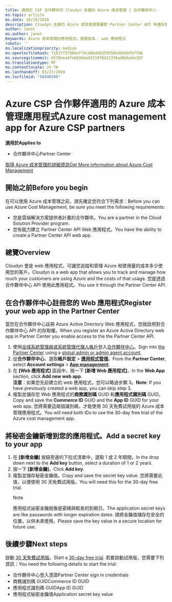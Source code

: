 ```yaml
---
title: 適用於 CSP 合作夥伴的 Cloudyn 支援的 Azure 成本管理 | 合作夥伴中心
ms.topic: article
ms.date: 10/29/2018
description: Cloudyn 支援的 Azure 成本管理需要對 Partner Center API 佈建存取權。
author: Janet
ms.author: janet
Keywords: Azure 成本管理的應用程式，管理成本、 web 應用程式
robots: ''
ms.localizationpriority: medium
ms.openlocfilehash: f1627727908eff9c686dd8359558e960d0fbff88
ms.sourcegitcommit: 6578eea4fe6836dad5710f8d22376ad8bba6e307
ms.translationtype: MT
ms.contentlocale: zh-TW
ms.lasthandoff: 03/27/2019
ms.locfileid: "58490340"
---
```

# <a name="azure-cost-management-app-for-azure-csp-partners"></a><span data-ttu-id="cd408-104">Azure CSP 合作夥伴適用的 Azure 成本管理應用程式</span><span class="sxs-lookup"><span data-stu-id="cd408-104">Azure cost management app for Azure CSP partners</span></span>  

<span data-ttu-id="cd408-105">**適用於**</span><span class="sxs-lookup"><span data-stu-id="cd408-105">**Applies to**</span></span>

-  <span data-ttu-id="cd408-106">合作夥伴中心</span><span class="sxs-lookup"><span data-stu-id="cd408-106">Partner Center</span></span>

[<span data-ttu-id="cd408-107">取得 Azure 成本管理的詳細資訊</span><span class="sxs-lookup"><span data-stu-id="cd408-107">Get More information about Azure Cost Management</span></span>](https://go.microsoft.com/fwlink/p/?linkid=857893)

## <a name="before-you-begin"></a><span data-ttu-id="cd408-108">開始之前</span><span class="sxs-lookup"><span data-stu-id="cd408-108">Before you begin</span></span>
<span data-ttu-id="cd408-109">在可以使用 Azure 成本管理之前，請先確定您符合下列需求：</span><span class="sxs-lookup"><span data-stu-id="cd408-109">Before you can use Azure Cost Management, be sure you meet the following requirements:</span></span>

- <span data-ttu-id="cd408-110">您是雲端解決方案提供者計畫的合作夥伴。</span><span class="sxs-lookup"><span data-stu-id="cd408-110">You are a partner in the Cloud Solution Provider program.</span></span>
- <span data-ttu-id="cd408-111">您有能力建立 Partner Center API Web 應用程式。</span><span class="sxs-lookup"><span data-stu-id="cd408-111">You have the ability to create a Partner Center API web app.</span></span>

## <a name="overview"></a><span data-ttu-id="cd408-112">總覽</span><span class="sxs-lookup"><span data-stu-id="cd408-112">Overview</span></span>

<span data-ttu-id="cd408-113">Cloudyn 會是 web 應用程式，可讓您追蹤和管理 Azure 和使用量的成本多少使用您的客戶。</span><span class="sxs-lookup"><span data-stu-id="cd408-113">Cloudyn is a web app that allows you to track and manage how much your customers are using Azure and the costs of that usage.</span></span> <span data-ttu-id="cd408-114">您是透過合作夥伴中心 API 使用此應用程式。</span><span class="sxs-lookup"><span data-stu-id="cd408-114">You use it through the Partner Center API.</span></span>

## <a name="register-your-web-app-in-the-partner-center"></a><span data-ttu-id="cd408-115">在合作夥伴中心註冊您的 Web 應用程式</span><span class="sxs-lookup"><span data-stu-id="cd408-115">Register your web app in the Partner Center</span></span>
<span data-ttu-id="cd408-116">當您在合作夥伴中心註冊 Azure Active Directory Web 應用程式，您就啟用對合作夥伴中心 API 的存取權。</span><span class="sxs-lookup"><span data-stu-id="cd408-116">When you register an Azure Active Directory web app in Partner Center you enable access to the the Partner Center API.</span></span> 
1.  <span data-ttu-id="cd408-117">使用[全域系統管理員或系統管理代理人帳戶](create-user-accounts-and-set-permissions.md)登入[合作夥伴中心](https://partnercenter.microsoft.com/en-us/pcv/dashboard/overview)。</span><span class="sxs-lookup"><span data-stu-id="cd408-117">Sign into [the Partner Center](https://partnercenter.microsoft.com/en-us/pcv/dashboard/overview) using a [global admin or admin agent account](create-user-accounts-and-set-permissions.md).</span></span>
2.  <span data-ttu-id="cd408-118">從**合作夥伴中心**，選取**帳戶設定** &gt; **[應用程式管理](https://partnercenter.microsoft.com/en-us/pcv/apiintegration/appmanagement)**。</span><span class="sxs-lookup"><span data-stu-id="cd408-118">From the **Partner Center**, select **Account settings** &gt; **[App management](https://partnercenter.microsoft.com/en-us/pcv/apiintegration/appmanagement)**.</span></span>
3.  <span data-ttu-id="cd408-119">在 **\[Web 應用程式\]** 區段中，按一下 **\[新增 Web 應用程式\]**。</span><span class="sxs-lookup"><span data-stu-id="cd408-119">In the **Web App** section, click **Add new web app**.</span></span>
<br> <span data-ttu-id="cd408-120">**注意**：如果您先前建立的 web 應用程式，您可以略過步驟 3。</span><span class="sxs-lookup"><span data-stu-id="cd408-120">**Note**: If you have previously created a web app, you can skip step 3.</span></span>
4.  <span data-ttu-id="cd408-121">複製並儲存您 Web 應用程式的**商務識別碼** GUID 和**應用程式識別碼** GUID。</span><span class="sxs-lookup"><span data-stu-id="cd408-121">Copy and save the **Commerce ID** GUID and the **App ID** GUID for your web app.</span></span> <span data-ttu-id="cd408-122">您將需要這兩個識別碼，才能使用 30 天免費試用版的 Azure 成本管理應用程式。</span><span class="sxs-lookup"><span data-stu-id="cd408-122">You will need both IDs to use the 30-day free trial of the Azure cost management app.</span></span>

## <a name="add-a-secret-key-to-your-app"></a><span data-ttu-id="cd408-123">將秘密金鑰新增到您的應用程式。</span><span class="sxs-lookup"><span data-stu-id="cd408-123">Add a secret key to your app</span></span>
1. <span data-ttu-id="cd408-124">在 **\[新增金鑰\]** 按鈕旁邊的下拉式清單中，選取 1 或 2 年期間。</span><span class="sxs-lookup"><span data-stu-id="cd408-124">In the drop down next to the **Add key** button, select a duration of 1 or 2 years.</span></span>
2. <span data-ttu-id="cd408-125">按一下 **\[新增金鑰\]**。</span><span class="sxs-lookup"><span data-stu-id="cd408-125">Click **Add key**.</span></span> 
3. <span data-ttu-id="cd408-126">複製並儲存秘密金鑰值。</span><span class="sxs-lookup"><span data-stu-id="cd408-126">Copy and save the secret key value.</span></span> <span data-ttu-id="cd408-127">您將需要此值，以便使用 30 天免費試用版。</span><span class="sxs-lookup"><span data-stu-id="cd408-127">You will need this for the 30-day free trial.</span></span><br>
   > [!NOTE]  
   > <span data-ttu-id="cd408-128">應用程式祕密金鑰就像是密碼與較長的到期日。</span><span class="sxs-lookup"><span data-stu-id="cd408-128">The application secret keys are like passwords with longer expiration dates.</span></span> <span data-ttu-id="cd408-129">請將金鑰值儲存在安全的位置，以供未來使用。</span><span class="sxs-lookup"><span data-stu-id="cd408-129">Please save the key value in a secure location for future use.</span></span>

## <a name="next-steps"></a><span data-ttu-id="cd408-130">後續步驟</span><span class="sxs-lookup"><span data-stu-id="cd408-130">Next steps</span></span>
<span data-ttu-id="cd408-131">啟動 [30 天免費試用版](https://go.microsoft.com/fwlink/?linkid=857895)。</span><span class="sxs-lookup"><span data-stu-id="cd408-131">Start a [30-day free trial](https://go.microsoft.com/fwlink/?linkid=857895).</span></span>
<span data-ttu-id="cd408-132">若要啟動試用版，您需要下列資訊：</span><span class="sxs-lookup"><span data-stu-id="cd408-132">You need the following details to start the trial:</span></span>
- <span data-ttu-id="cd408-133">合作夥伴中心登入憑證</span><span class="sxs-lookup"><span data-stu-id="cd408-133">Partner Center sign in credentials</span></span>
- <span data-ttu-id="cd408-134">商務識別碼 GUID</span><span class="sxs-lookup"><span data-stu-id="cd408-134">Commerce ID GUID</span></span>
- <span data-ttu-id="cd408-135">應用程式識別碼 GUID</span><span class="sxs-lookup"><span data-stu-id="cd408-135">App ID GUID</span></span>
- <span data-ttu-id="cd408-136">應用程式秘密金鑰值</span><span class="sxs-lookup"><span data-stu-id="cd408-136">Application secret key value</span></span>
